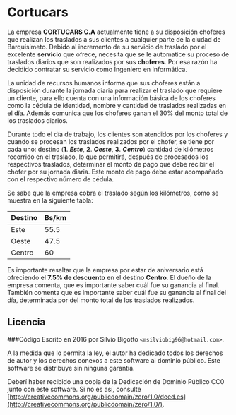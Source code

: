 Cortucars
=========

La empresa **CORTUCARS C.A** actualmente tiene a su disposición choferes que realizan los traslados a sus clientes a cualquier parte de la ciudad de  Barquisimeto. Debido al incremento de su servicio de traslado por el excelente **servicio** que ofrece, necesita que se le automatice su proceso de traslados diarios que son realizados por sus **choferes**. Por esa razón  ha decidido contratar su servicio como Ingeniero en Informática.

La unidad de recursos humanos informa que sus choferes están a disposición durante la jornada diaria para realizar el traslado que requiere un cliente, para ello cuenta con una información básica de los choferes como la cédula de identidad, nombre y cantidad de traslados realizadas en el día. Además comunica que los choferes ganan el 30% del monto total de los traslados diarios.

Durante todo el día de trabajo, los clientes son atendidos por los choferes y cuando se procesan los traslados realizados por el chofer, se tiene por cada uno: destino (**1**. ***Este***, **2**. ***Oeste***, **3**. ***Centro***) cantidad de kilómetros recorrido en el traslado, lo que permitirá, después de procesados los respectivos traslados, determinar el monto de pago que debe recibir el chofer por su jornada diaria. Este monto de pago debe estar acompañado con el respectivo número de cédula.

Se sabe que la empresa cobra el traslado según los kilómetros, como se muestra en la siguiente tabla:

| Destino | Bs/km |
|---------|-------|
| Este    | 55.5  |
| Oeste   | 47.5  |
| Centro  | 60    |

Es importante resaltar que la empresa por estar de aniversario está ofreciendo el **7.5% de descuento** en el destino **Centro**. El dueño de la empresa comenta, que es importante saber cuál fue su ganancia al final. Tambi&eacute;n comenta que es importante saber cuál fue su ganancia al final del día, determinada por del monto total de los traslados realizados.

Licencia
--------
###C&oacute;digo
Escrito en 2016 por Silvio Bigotto `<msilviobig96@hotmail.com>`.

A la medida que lo permita la ley, el autor ha dedicado todos los derechos de
autor y los derechos conexos a este software al dominio p&uacute;blico. Este
software se distribuye sin ninguna garant&iacute;a.

Deber&iacute; haber recibido una copia de la Dedicaci&oacute;n de Dominio
P&uacute;blico CC0 junto con este software. Si no es as&iacute;, consulte [http://creativecommons.org/publicdomain/zero/1.0/deed.es](http://creativecommons.org/publicdomain/zero/1.0/).
